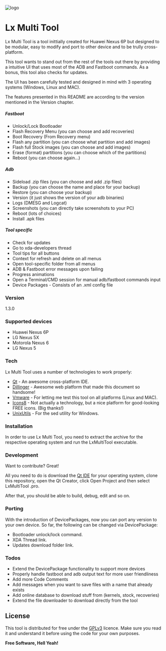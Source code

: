 ![logo](https://raw.githubusercontent.com/lexmazter/LxMultiTool/master/Icons/android.png "Lx Multi Tool Logo") 
# Lx Multi Tool

Lx Multi Tool is a tool inittially created for Huawei Nexus 6P but designed to be modular, easy to modify and port to other device and to be trully cross-platform.

This tool wants to stand out from the rest of the tools out there by providing a intuitive UI that uses most of the ADB and Fastboot commands.
As a bonus, this tool also checks for updates.

The UI has been carefully tested and designed in mind with 3 operating systems (Windows, Linux and MAC).

The features presented in this README are according to the version mentioned in the Version chapter.

##### Fastboot
 - Unlock/Lock Bootloader
 - Flash Recovery Menu (you can choose and add recoveries)
 - Boot Recovery (From Recovery menu)
 - Flash any partition (you can choose what partition and add images)
 - Flash full Stock images (you can choose and add images)
 - Erase (format) partitions (you can choose which of the partitions)
 - Reboot (you can choose again...)
  
##### Adb
 - Sideload .zip files (you can choose and add .zip files)
 - Backup (you can choose the name and place for your backup)
 - Restore (you can choose your backup)
 - Version (it just shows the version of your adb binaries)
 - Logs (DMESG and Logcat)
 - Screenshots (you can directly take screenshots to your PC)
 - Reboot (lots of choices)
 - Install .apk files

##### Tool specific
 - Check for updates
 - Go to xda-developers thread
 - Tool tips for all buttons
 - Context for refresh and delete on all menus
 - Open tool-specific folder from all menus
 - ADB & Fastboot error messages upon failing
 - Progress animations
 - Open a Terminal/CMD session for manual adb/fastboot commands input
 - Device Packages - Consists of an .xml config file
  
### Version
1.3.0

### Supported devices
 - Huawei Nexus 6P
 - LG Nexus 5X
 - Motorola Nexus 6
 - LG Nexus 5

### Tech

Lx Multi Tool uses a number of technologies to work properly:

* [Qt] - An awesome cross-platform IDE.
* [Dillinger] - Awesome web platform that made this document so handsome!
* [Vmware] - For letting me test this tool on all platforms (Linux and MAC).
* [Icons8] - Not actually a technology, but a nice platform for good-looking FREE icons. (Big thanks!)
* [UnixUtils] - For the sed utility for Windows.

### Installation

In order to use Lx Multi Tool, you need to extract the archive for the respective operating system and run the LxMultiTool executable.

### Development

Want to contribute? Great!

All you need to do is download the [Qt IDE](http://www.qt.io/download-open-source/) for your operating system, clone this repository, open the Qt Creator, click Open Project and then select LxMultiTool .pro.

After that, you should be able to build, debug, edit and so on.

### Porting

With the introduction of DevicePackages, now you can port any version to your own device.
So far, the following can be changed via DevicePackage:
 - Bootloader unlock/lock command.
 - XDA Thread link.
 - Updates download folder link.

### Todos

 - Extend the DevicePackage functionality to support more devices
 - Properly handle fastboot and adb output text for more user friendliness
 - Add more Code Comments
 - Add messages when you want to save files with a name that already exists
 - Add online database to download stuff from (kernels, stock, recoveries)
 - Extend the file downloader to download directly from the tool

License
----

This tool is distributed for free under the [GPLv3] licence. Make sure you read it and understand it before using the code for your own purposes.


**Free Software, Hell Yeah!**

[//]: # (These are reference links used in the body of this note and get stripped out when the markdown processor does it's job. There is no need to format nicely because it shouldn't be seen. Thanks SO - http://stackoverflow.com/questions/4823468/store-comments-in-markdown-syntax)

   [Qt]: <http://qt.io>
   [Dillinger]: <http://dillinger.io>
   [Vmware]: <https://www.vmware.com/>
   [GPLv3]: <http://www.gnu.org/licenses/gpl-3.0.en.html>
   [Icons8]: <https://www.icons8.com>
   [UnixUtils]: <http://unxutils.sourceforge.net/>



